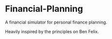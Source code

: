 # Financial-Planning

A financial simulator for personal finance planning.

Heavily inspired by the principles on Ben Felix.
